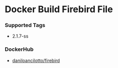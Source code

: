 # Docker Build Firebird File

### Supported Tags
* 2.1.7-ss

### DockerHub
* [daniloancilotto/firebird](https://hub.docker.com/r/daniloancilotto/firebird/)
